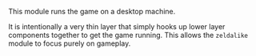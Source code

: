 This module runs the game on a desktop machine.

It is intentionally a very thin layer that simply hooks up lower layer
components together to get the game running. This allows the `zeldalike` module
to focus purely on gameplay.